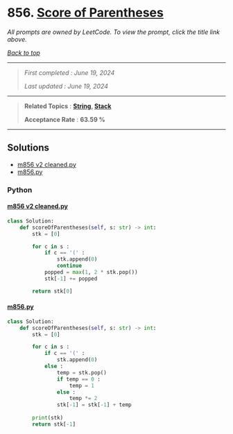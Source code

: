 # 856. [Score of Parentheses](<https://leetcode.com/problems/score-of-parentheses>)

*All prompts are owned by LeetCode. To view the prompt, click the title link above.*

*[Back to top](<../README.md>)*

------

> *First completed : June 19, 2024*
>
> *Last updated : June 19, 2024*

------

> **Related Topics** : **[String](<by_topic/String.md>), [Stack](<by_topic/Stack.md>)**
>
> **Acceptance Rate** : **63.59 %**

------

## Solutions

- [m856 v2 cleaned.py](<../my-submissions/m856 v2 cleaned.py>)
- [m856.py](<../my-submissions/m856.py>)
### Python
#### [m856 v2 cleaned.py](<../my-submissions/m856 v2 cleaned.py>)
```Python
class Solution:
    def scoreOfParentheses(self, s: str) -> int:
        stk = [0]

        for c in s :
            if c == '(' :
                stk.append(0)
                continue
            popped = max(1, 2 * stk.pop())
            stk[-1] += popped

        return stk[0]
```

#### [m856.py](<../my-submissions/m856.py>)
```Python
class Solution:
    def scoreOfParentheses(self, s: str) -> int:
        stk = [0]

        for c in s :
            if c == '(' :
                stk.append(0)
            else :
                temp = stk.pop()
                if temp == 0 :
                    temp = 1
                else :
                    temp *= 2
                stk[-1] = stk[-1] + temp
        
        print(stk)
        return stk[-1]
```

